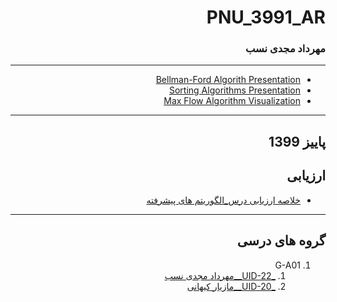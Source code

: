 
<div dir="rtl">

# PNU_3991_AR

### مهرداد مجدی نسب
 
---

- [Bellman-Ford Algorith Presentation](https://github.com/MehrdadMajdinasab/PNU_3991_AR/tree/main/Advanced%20Algorithms/Bellman-Ford%20Algorith%20Presentation)
- [Sorting Algorithms Presentation](https://github.com/MehrdadMajdinasab/PNU_3991_AR/tree/main/Advanced%20Algorithms/Sorting%20Algorithms%20Presentation)
- [Max Flow Algorithm Visualization](https://github.com/MehrdadMajdinasab/PNU_3991_AR/tree/main/Advanced%20Algorithms/Max%20Flow%20Algorithm%20Visualization)
------------------
## پاییز 1399

## ارزیابی
- [خلاصه ارزیابی درس_الگوریتم های پیشرفته](https://github.com/MehrdadMajdinasab/PNU_3991_AR/blob/main/Advanced%20Algorithms/MM_AdvancedAlgorithms_CheckList_AR_3991.pdf)

---

## گروه های درسی
1. G-A01 
     1. [_UID-22__مهرداد مجدی نسب](https://github.com/AliRazavi-edu/PNU_3991/tree/master/_MSc/SoftwareProjectManagement/1115272_01/20_%D9%85%D9%87%D8%B1%D8%AF%D8%A7%D8%AF%20%D9%85%D8%AC%D8%AF%D9%8A%20%D9%86%D8%B3%D8%A8)
     1. [_UID-20__مازیار کیهانی](https://github.com/AliRazavi-edu/PNU_3991/tree/master/_MSc/AdvancedAlgorithms/1115025_01/20_%D9%85%D8%A7%D8%B2%D9%8A%D8%A7%D8%B1%20%D9%83%D9%8A%D9%87%D8%A7%D9%86%D9%8A)
